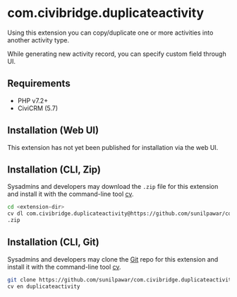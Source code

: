 # com.civibridge.duplicateactivity

Using this extension you can copy/duplicate one or more activities into another activity type.

While generating new activity record, you can specify custom field through UI.

## Requirements

* PHP v7.2+
* CiviCRM (5.7)

## Installation (Web UI)

This extension has not yet been published for installation via the web UI.

## Installation (CLI, Zip)

Sysadmins and developers may download the `.zip` file for this extension and
install it with the command-line tool [cv](https://github.com/civicrm/cv).

```bash
cd <extension-dir>
cv dl com.civibridge.duplicateactivity@https://github.com/sunilpawar/com.civibridge.duplicateactivity/archive/master
.zip
```

## Installation (CLI, Git)

Sysadmins and developers may clone the [Git](https://en.wikipedia.org/wiki/Git) repo for this extension and
install it with the command-line tool [cv](https://github.com/civicrm/cv).

```bash
git clone https://github.com/sunilpawar/com.civibridge.duplicateactivity.git
cv en duplicateactivity
```
